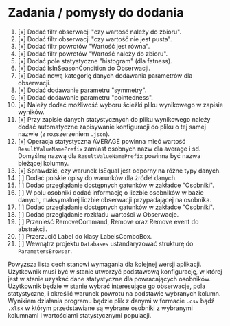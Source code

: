 # Zadania / pomysły do dodania

1. [x] Dodać filtr obserwacji "czy wartość należy do zbioru".
2. [x] Dodać filtr obserwacji "czy wartość nie jest pusta".
3. [x] Dodać filtr powrotów "Wartość jest równa".
4. [x] Dodać filtr powrotów "Wartość należy do zbioru".
5. [x] Dodać pole statystyczne "histogram" (dla fatness).
6. [x] Dodać IsInSeasonCondition do Obserwacji.
7. [x] Dodać nową kategorię danych dodawania parametrów dla obserwacji.
8. [x] Dodać dodawanie parametru "symmetry".
9. [x] Dodać dodawanie parametru "pointedness".
10. [x] Należy dodać możliwość wyboru ścieżki pliku wynikowego w zapisie wyników. 
11. [x] Przy zapisie danych statystycznych do pliku wynikowego należy dodać automatyczne zapisywanie konfiguracji do pliku o tej samej nazwie (z rozszerzeniem `.json`).
12. [x] Operacja statystyczna AVERAGE powinna mieć wartość `ResultValueNamePrefix` zamiast osobnych nazw dla average i sd. Domyślną nazwą dla `ResultValueNamePrefix` powinna być nazwa bieżącej kolumny.
13. [x] Sprawdzić, czy warunek IsEqual jest odporny na różne typy danych.
14. [ ] Dodać polskie opisy do warunków dla źródeł danych.
15. [ ] Dodać przeglądanie dostępnych gatunków w zakładce "Osobniki".
16. [ ] W polu osobniki dodać informację o liczbie osobników w bazie danych, maksymalnej liczbie obserwacji przypadającej na osobnika.
17. [ ] Dodać przeglądanie dostępnych gatunków w zakładce "Osobniki".
18. [ ] Dodać przeglądanie rozkładu wartości w Obserwacje.
19. [ ] Przenieść RemoveCommand, Remove oraz Remove event do abstrakcji.
20. [ ] Przerzucić Label do klasy LabelsComboBox.
21. [ ] Wewnątrz projektu `Databases` ustandaryzować strukturę do `ParametersBrowser`.

Powyższa lista cech stanowi wymagania dla kolejnej wersji aplikacji. Użytkownik musi być w stanie utworzyć podstawową konfigurację, w której jest w stanie uzyskać dane statystyczne dla powracających osobników. Użytkownik będzie w stanie wybrać interesujące go obserwacje, pola statystyczne, i określić warunek powrotu na podstawie wybranych kolumn. Wynikiem działania programu będzie plik z danymi w formacie `.csv` bądź `.xlsx` w którym przedstawiane są wybrane osobniki z wybranymi kolumnami i wartościami statystycznymi populacji.